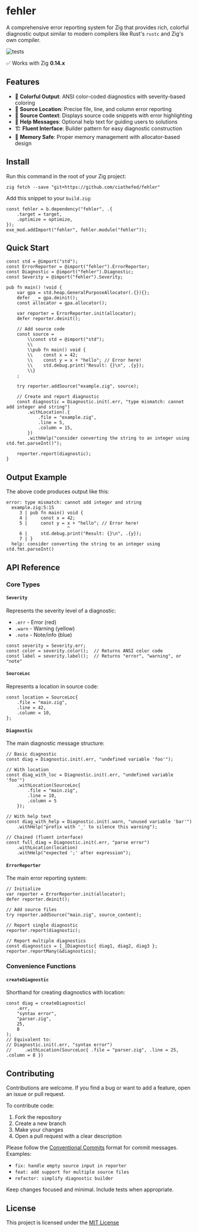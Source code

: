 # fehler

A comprehensive error reporting system for Zig that provides rich, colorful diagnostic output similar to modern compilers like Rust's `rustc` and Zig's own compiler.

![tests](https://img.shields.io/github/actions/workflow/status/ciathefed/fehler/zig.yml?label=tests%20%F0%9F%A7%AA&style=flat-square)

✅ Works with Zig **0.14.x**

## Features

- 🎨 **Colorful Output**: ANSI color-coded diagnostics with severity-based coloring
- 📍 **Source Location**: Precise file, line, and column error reporting
- 📝 **Source Context**: Displays source code snippets with error highlighting
- 🔧 **Help Messages**: Optional help text for guiding users to solutions
- 🏗️ **Fluent Interface**: Builder pattern for easy diagnostic construction
- 🧠 **Memory Safe**: Proper memory management with allocator-based design

## Install

Run this command in the root of your Zig project:

```shell
zig fetch --save "git+https://github.com/ciathefed/fehler"
```

Add this snippet to your `build.zig`:

```zig
const fehler = b.dependency("fehler", .{
    .target = target,
    .optimize = optimize,
});
exe_mod.addImport("fehler", fehler.module("fehler"));
```

## Quick Start

```zig
const std = @import("std");
const ErrorReporter = @import("fehler").ErrorReporter;
const Diagnostic = @import("fehler").Diagnostic;
const Severity = @import("fehler").Severity;

pub fn main() !void {
    var gpa = std.heap.GeneralPurposeAllocator(.{}){};
    defer _ = gpa.deinit();
    const allocator = gpa.allocator();

    var reporter = ErrorReporter.init(allocator);
    defer reporter.deinit();

    // Add source code
    const source =
        \\const std = @import("std");
        \\
        \\pub fn main() void {
        \\    const x = 42;
        \\    const y = x + "hello"; // Error here!
        \\    std.debug.print("Result: {}\n", .{y});
        \\}
    ;

    try reporter.addSource("example.zig", source);

    // Create and report diagnostic
    const diagnostic = Diagnostic.init(.err, "type mismatch: cannot add integer and string")
        .withLocation(.{
            .file = "example.zig",
            .line = 5,
            .column = 15,
        })
        .withHelp("consider converting the string to an integer using std.fmt.parseInt()");

    reporter.report(diagnostic);
}
```

## Output Example

The above code produces output like this:

```
error: type mismatch: cannot add integer and string
  example.zig:5:15
     3 | pub fn main() void {
     4 |     const x = 42;
     5 |     const y = x + "hello"; // Error here!
                       ^
     6 |     std.debug.print("Result: {}\n", .{y});
     7 | }
  help: consider converting the string to an integer using std.fmt.parseInt()
```

## API Reference

### Core Types

#### `Severity`
Represents the severity level of a diagnostic:
- `.err` - Error (red)
- `.warn` - Warning (yellow)
- `.note` - Note/info (blue)

```zig
const severity = Severity.err;
const color = severity.color();  // Returns ANSI color code
const label = severity.label();  // Returns "error", "warning", or "note"
```

#### `SourceLoc`
Represents a location in source code:

```zig
const location = SourceLoc{
    .file = "main.zig",
    .line = 42,
    .column = 10,
};
```

#### `Diagnostic`
The main diagnostic message structure:

```zig
// Basic diagnostic
const diag = Diagnostic.init(.err, "undefined variable 'foo'");

// With location
const diag_with_loc = Diagnostic.init(.err, "undefined variable 'foo'")
    .withLocation(SourceLoc{
        .file = "main.zig",
        .line = 10,
        .column = 5
    });

// With help text
const diag_with_help = Diagnostic.init(.warn, "unused variable 'bar'")
    .withHelp("prefix with '_' to silence this warning");

// Chained (fluent interface)
const full_diag = Diagnostic.init(.err, "parse error")
    .withLocation(location)
    .withHelp("expected ';' after expression");
```

#### `ErrorReporter`
The main error reporting system:

```zig
// Initialize
var reporter = ErrorReporter.init(allocator);
defer reporter.deinit();

// Add source files
try reporter.addSource("main.zig", source_content);

// Report single diagnostic
reporter.report(diagnostic);

// Report multiple diagnostics
const diagnostics = [_]Diagnostic{ diag1, diag2, diag3 };
reporter.reportMany(&diagnostics);
```

### Convenience Functions

#### `createDiagnostic`
Shorthand for creating diagnostics with location:

```zig
const diag = createDiagnostic(
    .err,
    "syntax error",
    "parser.zig",
    25,
    8
);
// Equivalent to:
// Diagnostic.init(.err, "syntax error")
//     .withLocation(SourceLoc{ .file = "parser.zig", .line = 25, .column = 8 })
```

## Contributing

Contributions are welcome. If you find a bug or want to add a feature, open an issue or pull request.

To contribute code:

1. Fork the repository
2. Create a new branch
3. Make your changes
4. Open a pull request with a clear description

Please follow the [Conventional Commits](https://www.conventionalcommits.org/) format for commit messages. Examples:

- `fix: handle empty source input in reporter`
- `feat: add support for multiple source files`
- `refactor: simplify diagnostic builder`

Keep changes focused and minimal. Include tests when appropriate.

## License

This project is licensed under the [MIT License](./LICENSE)

